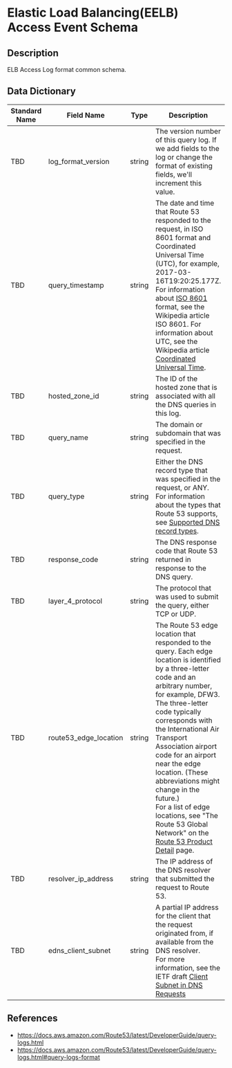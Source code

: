 # Elastic Load Balancing(EELB) Access Event Schema

## Description

ELB Access Log format common schema.

## Data Dictionary

|Standard Name|Field Name|Type|Description|Sample Value|
|---|---|---|---|---|
|TBD|log_format_version|string|The version number of this query log. If we add fields to the log or change the format of existing fields, we'll increment this value.|`1.0`|
|TBD|query_timestamp|string|The date and time that Route 53 responded to the request, in ISO 8601 format and Coordinated Universal Time (UTC), for example, 2017-03-16T19:20:25.177Z. <br> For information about [ISO 8601](https://en.wikipedia.org/wiki/ISO_8601) format, see the Wikipedia article ISO 8601. For information about UTC, see the Wikipedia article [Coordinated Universal Time](https://en.wikipedia.org/wiki/Coordinated_Universal_Time).|`2017-03-16T19:20:25.177Z`|
|TBD|hosted_zone_id|string|The ID of the hosted zone that is associated with all the DNS queries in this log.|`Z123412341234`|
|TBD|query_name|string|The domain or subdomain that was specified in the request.|`example.com`|
|TBD|query_type|string|Either the DNS record type that was specified in the request, or ANY. For information about the types that Route 53 supports, see [Supported DNS record types](https://docs.aws.amazon.com/Route53/latest/DeveloperGuide/ResourceRecordTypes.html).|`A`|
|TBD|response_code|string|The DNS response code that Route 53 returned in response to the DNS query.|`NOERROR`|
|TBD|layer_4_protocol|string|The protocol that was used to submit the query, either TCP or UDP.|`UDP`|
|TBD|route53_edge_location|string|The Route 53 edge location that responded to the query. Each edge location is identified by a three-letter code and an arbitrary number, for example, DFW3. The three-letter code typically corresponds with the International Air Transport Association airport code for an airport near the edge location. (These abbreviations might change in the future.) <br> For a list of edge locations, see "The Route 53 Global Network" on the [Route 53 Product Detail](https://aws.amazon.com/route53/details/) page.|`FRA6`|
|TBD|resolver_ip_address|string|The IP address of the DNS resolver that submitted the request to Route 53.|`192.168.1.1`|
|TBD|edns_client_subnet|string|A partial IP address for the client that the request originated from, if available from the DNS resolver. <br> For more information, see the IETF draft [Client Subnet in DNS Requests](https://tools.ietf.org/html/draft-ietf-dnsop-edns-client-subnet-08)|`192.168.222.0/24`|


## References
- https://docs.aws.amazon.com/Route53/latest/DeveloperGuide/query-logs.html
- https://docs.aws.amazon.com/Route53/latest/DeveloperGuide/query-logs.html#query-logs-format